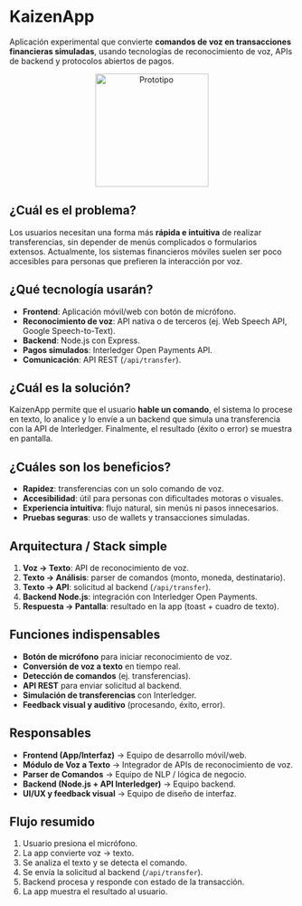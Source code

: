 # KaizenApp  

Aplicación experimental que convierte **comandos de voz en transacciones financieras simuladas**, usando tecnologías de reconocimiento de voz, APIs de backend y protocolos abiertos de pagos.  
<div align="center">
  <img src="https://github.com/DennysJ/KaizenCode/blob/main/prototipo.jpg](https://github.com/DennysJ/KaizenCode/blob/main/Img-Kaizen/prototipo.jpg" alt="Prototipo" width="200">
</div>


##  ¿Cuál es el problema?
Los usuarios necesitan una forma más **rápida e intuitiva** de realizar transferencias, sin depender de menús complicados o formularios extensos. Actualmente, los sistemas financieros móviles suelen ser poco accesibles para personas que prefieren la interacción por voz.  


## ¿Qué tecnología usarán?
- **Frontend**: Aplicación móvil/web con botón de micrófono.  
- **Reconocimiento de voz**: API nativa o de terceros (ej. Web Speech API, Google Speech-to-Text).  
- **Backend**: Node.js con Express.  
- **Pagos simulados**: Interledger Open Payments API.  
- **Comunicación**: API REST (`/api/transfer`).  


## ¿Cuál es la solución?
KaizenApp permite que el usuario **hable un comando**, el sistema lo procese en texto, lo analice y lo envíe a un backend que simula una transferencia con la API de Interledger. Finalmente, el resultado (éxito o error) se muestra en pantalla.  


## ¿Cuáles son los beneficios?
- **Rapidez**: transferencias con un solo comando de voz.  
- **Accesibilidad**: útil para personas con dificultades motoras o visuales.  
- **Experiencia intuitiva**: flujo natural, sin menús ni pasos innecesarios.  
- **Pruebas seguras**: uso de wallets y transacciones simuladas.  


## Arquitectura / Stack simple
1. **Voz → Texto**: API de reconocimiento de voz.  
2. **Texto → Análisis**: parser de comandos (monto, moneda, destinatario).  
3. **Texto → API**: solicitud al backend (`/api/transfer`).  
4. **Backend Node.js**: integración con Interledger Open Payments.  
5. **Respuesta → Pantalla**: resultado en la app (toast + cuadro de texto).  


## Funciones indispensables
-  **Botón de micrófono** para iniciar reconocimiento de voz.  
-  **Conversión de voz a texto** en tiempo real.  
-  **Detección de comandos** (ej. transferencias).  
-  **API REST** para enviar solicitud al backend.  
-  **Simulación de transferencias** con Interledger.  
-  **Feedback visual y auditivo** (procesando, éxito, error).  


## Responsables
- **Frontend (App/Interfaz)** → Equipo de desarrollo móvil/web.  
- **Módulo de Voz a Texto** → Integrador de APIs de reconocimiento de voz.  
- **Parser de Comandos** → Equipo de NLP / lógica de negocio.  
- **Backend (Node.js + API Interledger)** → Equipo backend.  
- **UI/UX y feedback visual** → Equipo de diseño de interfaz.  


## Flujo resumido
1. Usuario presiona el micrófono.  
2. La app convierte voz → texto.  
3. Se analiza el texto y se detecta el comando.  
4. Se envía la solicitud al backend (`/api/transfer`).  
5. Backend procesa y responde con estado de la transacción.  
6. La app muestra el resultado al usuario.  

